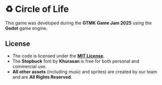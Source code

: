 # ♻️ Circle of Life

This game was developed during the **GTMK Game Jam 2025** using the **Godot** game engine.

## License

- The code is licensed under the [**MIT License**](./LICENSE).
- The **Stopbuck** font by **Khurasan** is free for both personal and commercial use.
- **All other assets** (including music and sprites) are created by our team and are **All Rights Reserved**.
